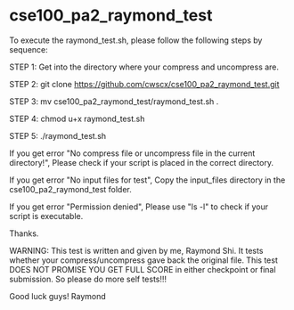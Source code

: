 # cse100_pa2_raymond_test

To execute the raymond_test.sh, please follow the following steps by sequence:

STEP 1: Get into the directory where your compress and uncompress are.
    
STEP 2: git clone https://github.com/cwscx/cse100_pa2_raymond_test.git

STEP 3: mv cse100_pa2_raymond_test/raymond_test.sh .

STEP 4: chmod u+x raymond_test.sh

STEP 5: ./raymond_test.sh

If you get error "No compress file or uncompress file in the current directory!", Please check if your script is placed in the correct directory.

If you get error "No input files for test", Copy the input_files directory in the cse100_pa2_raymond_test folder.

If you get error "Permission denied", Please use "ls -l" to check if your script is executable.

Thanks.

WARNING: This test is written and given by me, Raymond Shi. 
It tests whether your compress/uncompress gave back the original file.
This test DOES NOT PROMISE YOU GET FULL SCORE in either checkpoint or final submission. 
So please do more self tests!!!

Good luck guys!
Raymond
